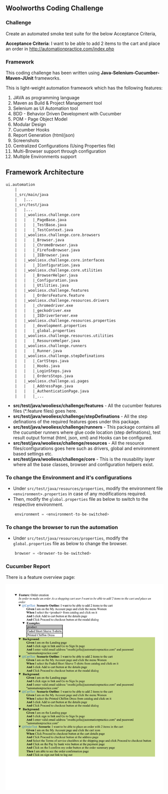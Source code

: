 ## Woolworths Coding Challenge

### Challenge

Create an automated smoke test suite for the below Acceptance Criteria,

**Acceptance Criteria**: I want to be able to add 2 items to the cart and place an order in http://automationpractice.com/index.php

### Framework

This coding challenge has been written using **Java-Selenium-Cucumber-Maven-JUnit** frameworks.

This is light-weight automation framework which has the following features: 

1. JAVA as programming language
2. Maven as Build & Project Management tool
3. Selenium as UI Automation tool
4. BDD - Behavior Driven Development with Cucumber
5. POM - Page Object Model
6. Modular Design
7. Cucumber Hooks
8. Report Generation (html/json) 
9. Screenshots
10. Centralized Configurations (Using Properties file)
11. Multi-Browser support through configuration
12. Multiple Environments support

Framework Architecture
--------------
	ui.automation
		|
		|_src/main/java
		|	|...
		|_src/test/java
		|	|...
		|	|_wooliesx.challenge.core
		|	|	|_PageBase.java
		|	|	|_TestBase.java
		|	|	|_TestContext.java
		|	|_wooliesx.challenge.core.browsers
		|	|	|_Browser.java
		|	|	|_ChromeBrowser.java
		|	|	|_FirefoxBrowser.java
		|	|	|_IEBrowser.java
		|	|_wooliesx.challenge.core.interfaces
		|	|	|_IConfiguration.java
		|	|_wooliesx.challenge.core.utilities
		|	|	|_BrowserHelper.java
		|	|	|_Configuration.java
		|	|	|_Utilities.java
		|	|_wooliesx.challenge.features
		|	|	|_OrdersFeature.feature
		|	|_wooliesx.challenge.resources.drivers
		|	|	|_chromedriver.exe
		|	|	|_geckodriver.exe
		|	|	|_IEDriverServer.exe
		|	|_wooliesx.challenge.resources.properties
		|	|	|_development.properties
		|	|	|_global.properties
		|	|_wooliesx.challenge.resources.utilities
		|	|	|_ResourceHelper.java
		|	|_wooliesx.challenge.runners
		|	|	|_Runner.java
		|	|_wooliesx.challenge.stepDefinations
		|	|	|_CartSteps.java
		|	|	|_Hooks.java
		|	|	|_LoginSteps.java
		|	|	|_OrdersSteps.java
		|	|_wooliesx.challenge.ui.pages
		|	|	|_AddressPage.java
		|	|	|_AuthenticationPage.java
		|	|	|_...

* **src/test/java/wooliesx/challenge/features** - All the cucumber features files (*.feature files) goes here.
* **src/test/java/wooliesx/challenge/stepDefinations** - All the step definations of the required features goes under this package.
* **src/test/java/wooliesx/challenge/runners** - This package contains all the cucumber runners where glue code location (step definations), test result output format (html, json, xml) and Hooks can be configured.
* **src/test/java/wooliesx/challenge/resources** - All the resource files/configurations goes here such as drivers, global and environment based settings etc.
* **src/test/java/wooliesx/challenge/core** - This is the reusability layer where all the base classes, browser and configuration helpers exist.

### To change the Environment and it's configurations

- Under `src/test/java/resources/properties`, modify the environment file `<environment>.properties` in case of any modifications required.
- Then, modify the `global.properties` file as below to switch to the respective environment.

```java
	environment = <environment-to-be-switched>
```

### To change the browser to run the automation

- Under `src/test/java/resources/properties`, modify the `global.properties` file as below to change the browser.

```java
	browser = <browser-to-be-switched>
```

### Cucumber Report

There is a feature overview page:

![Automation Test Report](https://raw.githubusercontent.com/swathij321/WooliesX.Challenge/master/Java/ui.automation/report.jpg)

